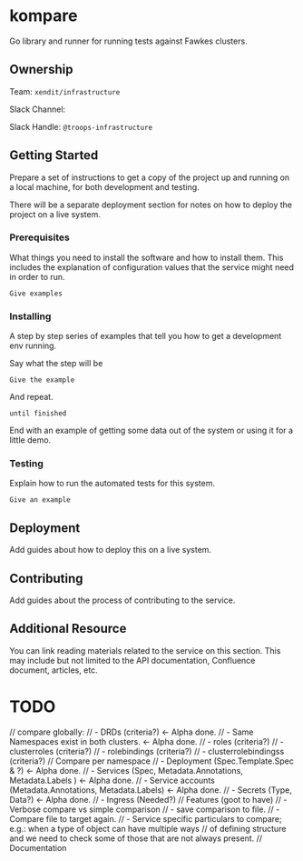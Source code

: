 # kompare

Go library and runner for running tests against Fawkes clusters.

## Ownership
Team:   `xendit/infrastructure` 

Slack Channel:    

Slack Handle: `@troops-infrastructure`

## Getting Started

Prepare a set of instructions to get a copy of the project up and running on a local machine, for both development and testing. 

There will be a separate deployment section for notes on how to deploy the project on a live system.

### Prerequisites

What things you need to install the software and how to install them. This includes the explanation of configuration values that the service might need in order to run.

```
Give examples
```

### Installing

A step by step series of examples that tell you how to get a development env running.

Say what the step will be

```
Give the example
```

And repeat.

```
until finished
```

End with an example of getting some data out of the system or using it for a little demo.

### Testing

Explain how to run the automated tests for this system.

```
Give an example
```

## Deployment

Add guides about how to deploy this on a live system.

## Contributing

Add guides about the process of contributing to the service.

## Additional Resource

You can link reading materials related to the service on this section. This may include but not limited to the API documentation, Confluence document, articles, etc.

# TODO
// compare globally:
// - DRDs (criteria?) <- Alpha done.
// - Same Namespaces exist in both clusters. <- Alpha done.
// - roles (criteria?)
// - clusterroles (criteria?)
// - rolebindings (criteria?)
// - clusterrolebindingss (criteria?)
// Compare per namespace
// - Deployment (Spec.Template.Spec & ?) <- Alpha done.
// - Services (Spec, Metadata.Annotations, Metadata.Labels ) <- Alpha done.
// - Service accounts (Metadata.Annotations, Metadata.Labels) <- Alpha done.
// - Secrets (Type, Data?) <- Alpha done.
// - Ingress (Needed?)
// Features (goot to have)
// - Verbose compare vs simple comparison
// - save comparison to file.
// - Compare file to target again.
// - Service specific particulars to compare; e.g.: when a type of object can have multiple ways
// of defining structure and we need to check some of those that are not always present.
// Documentation
